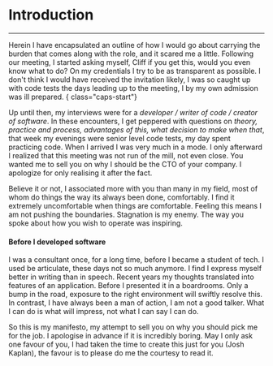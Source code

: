 # Introduction

---

Herein I have encapsulated an outline of how I would go about carrying the burden that comes along with the role, and it scared me a little. Following our meeting, I started asking myself, Cliff if you get this, would you even know what to do? On my credentials I try to be as transparent as possible. I don't think I would have received the invitation likely, I was so caught up with code tests the days leading up to the meeting, I by my own admission was ill prepared. { class="caps-start"}

Up until then, my interviews were for a *developer / writer of code / creator of software*. In these encounters, I get peppered with questions on *theory, practice and process, advantages of this, what decision to make when that*, that week my evenings were senior level code tests, my day spent practicing code. When I arrived I was very much in a mode. I only afterward I realized that this meeting was not run of the mill, not even close. You wanted me to sell you on why I should be the CTO of your company. I apologize for only realising it after the fact.

Believe it or not, I associated more with you than many in my field, most of whom do things the way its always been done, comfortably. I find it extremely uncomfortable when things are comfortable. Feeling this means I am not pushing the boundaries. Stagnation is my enemy. The way you spoke about how you wish to operate was inspiring.

#### Before I developed software

I was a consultant once, for a long time, before I became a student of tech. I used be articulate, these days not so much anymore. I find I express myself better in writing than in speech. Recent years my thoughts translated into features of an application. Before I presented it in a boardrooms. Only a bump in the road, exposure to the right environment will swiftly resolve this. In contrast, I have always been a man of action, I am not a good talker. What I can do is what will impress, not what I can say I can do.

So this is my manifesto, my attempt to sell you on why you should pick me for the job. I apologise in advance if it is incredibly boring. May I only ask one favour of you, I had taken the time to create this just for you (Josh Kaplan), the favour is to please do me the courtesy to read it.